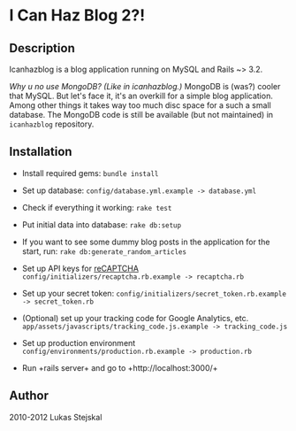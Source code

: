 # I Can Haz Blog 2?! #

## Description

Icanhazblog is a blog application running on MySQL and Rails ~> 3.2.

*Why u no use MongoDB? (Like in icanhazblog.)* MongoDB is (was?) cooler that MySQL. But let's face it, it's an overkill for a simple blog application. Among other things it takes way too much disc space for a such a small database. The MongoDB code is still be available (but not maintained) in `icanhazblog` repository.

## Installation

* Install required gems:
`bundle install`

* Set up database:
`config/database.yml.example -> database.yml`

* Check if everything it working:
`rake test`

* Put initial data into database:
`rake db:setup`

* If you want to see some dummy blog posts in the application for the start, run:
`rake db:generate_random_articles`

* Set up API keys for [reCAPTCHA](https://github.com/ambethia/recaptcha)
`config/initializers/recaptcha.rb.example -> recaptcha.rb`

* Set up your secret token:
`config/initializers/secret_token.rb.example -> secret_token.rb`

* (Optional) set up your tracking code for Google Analytics, etc.
`app/assets/javascripts/tracking_code.js.example -> tracking_code.js`

* Set up production environment
`config/environments/production.rb.example -> production.rb`

* Run +rails server+ and go to +http://localhost:3000/+

## Author

2010-2012 Lukas Stejskal
